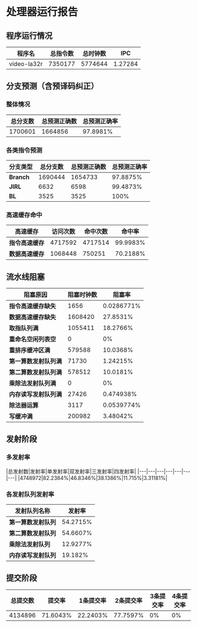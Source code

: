 # 处理器运行报告
## 程序运行情况
|程序名|总指令数|总时钟数|IPC|
|---|---|---|---|
|video-la32r|7350177|5774644|1.27284|

## 分支预测（含预译码纠正）
### 整体情况
|总分支数|总预测正确数|总预测正确率|
|---|---|---|
|1700601|1664856|97.8981%|

### 各类指令预测
|分支类型|总分支数|总预测正确数|总预测正确率|
|---|---|---|---|
|**Branch**| 1690444 | 1654733 | 97.8875%|
|**JIRL**| 6632 | 6598 | 99.4873%|
|**BL**| 3525 | 3525 | 100%|

### 高速缓存命中
|高速缓存|访问次数|命中次数|命中率|
|---|---|---|---|
|**指令高速缓存**| 4717592 | 4717514 | 99.9983%|
|**数据高速缓存**| 1068448 | 750251 | 70.2188%|
## 流水线阻塞
|阻塞原因|阻塞时钟数|阻塞率|
|---|---|---|
|**指令高速缓存缺失**| 1656 | 0.0286771%|
|**数据高速缓存缺失**| 1608420 | 27.8531%|
|**取指队列满**| 1055411 | 18.2766%|
|**重命名空闲列表空**|0 | 0%|
|**重排序缓冲区满**|579588 | 10.0368%|
|**第一算数发射队列满**|71730 | 1.24215%|
|**第二算数发射队列满**|578512 | 10.0181%|
|**乘除法发射队列满**|0 | 0%|
|**内存读写发射队列满**|27426 | 0.474938%|
|**除法器运算**|3117 | 0.0539774%|
|**写缓冲满**|200982 | 3.48042%|

## 发射阶段
### 多发射率
|总发射数|发射率|单发射率|双发射率|三发射率|四发射率|
|---|---|---|---|---|---|---|
|4748972|82.2384%|46.8346%|38.1386%|11.715%|3.31181%|

### 各发射队列发射率
|发射队列名称|发射率|
|---|---|
|**第一算数发射队列**|54.2715%|
|**第二算数发射队列**|54.6607%|
|**乘除法发射队列**|12.9277%|
|**内存读写发射队列**|19.182%|

## 提交阶段
|总提交数|提交率|1条提交率|2条提交率|3条提交率|4条提交率|
|---|---|---|---|---|---|
|4134896|71.6043%|22.2403%|77.7597%|0%|0%|
